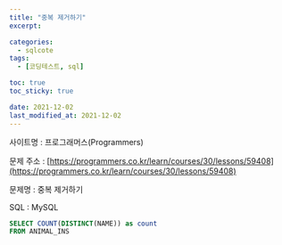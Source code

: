 ```yaml
---
title: "중복 제거하기"
excerpt:

categories:
  - sqlcote
tags:
  - [코딩테스트, sql]

toc: true
toc_sticky: true

date: 2021-12-02
last_modified_at: 2021-12-02
---
```


사이트명 : 프로그래머스(Programmers)

문제 주소 : [https://programmers.co.kr/learn/courses/30/lessons/59408](https://programmers.co.kr/learn/courses/30/lessons/59408)

문제명 : 중복 제거하기

SQL : MySQL

```sql
SELECT COUNT(DISTINCT(NAME)) as count
FROM ANIMAL_INS
```
